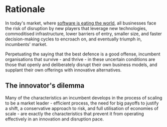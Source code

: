 # Rationale

In today's market, where [software is eating the world](https://www.wsj.com/articles/SB10001424053111903480904576512250915629460), all businesses face the risk of disruption by new players that leverage new technologies, commoditised infrastructure, lower barriers of entry, smaller size, and faster decision-making cycles to encroach on, and eventually triumph in, incumbents' market.

Perpetuating the saying that the best defence is a good offense, incumbent  organisations that survive - and thrive - in these uncertain conditions are those that openly and deliberately disrupt their own business models, and supplant their own offerings with innovative alternatives.

## The innovator's dilemma

Many of the characteristics an incumbent develops in the process of scaling to be a market leader - efficient process, the need for big payoffs to justify a shift, a conservative approach to risk, and full utilisation of economies of scale - are exactly the characteristics that prevent it from operating effectively in an innovation and disruption pace. 